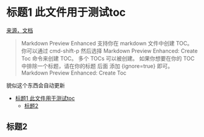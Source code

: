 # 标题1 此文件用于测试toc

[来源，文档](https://shd101wyy.github.io/markdown-preview-enhanced/#/zh-cn/toc)

> Markdown Preview Enhanced 支持你在 markdown 文件中创建 TOC。 你可以通过 cmd-shift-p 然后选择 Markdown Preview Enhanced: Create Toc 命令来创建 TOC。 多个 TOCs 可以被创建。 如果你想要在你的 TOC 中排除一个标题，请在你的标题 后面 添加 {ignore=true} 即可。
> Markdown Preview Enhanced: Create Toc

貌似这个东西会自动更新

<!-- @import "[TOC]" {cmd="toc" depthFrom=1 depthTo=6 orderedList=false} -->

<!-- code_chunk_output -->

- [标题1 此文件用于测试toc](#标题1-此文件用于测试toc)
  - [标题2](#标题2)

<!-- /code_chunk_output -->

## 标题2
